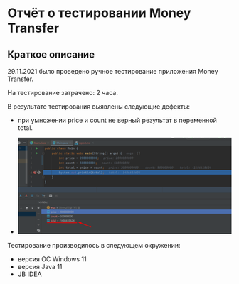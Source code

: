 # Отчёт о тестировании Money Transfer

## Краткое описание

29.11.2021 было проведено ручное тестирование приложения Money Transfer.

На тестирование затрачено: 2 часа.

В результате тестирования выявлены следующие дефекты:
* при умножении price и count не верный результат в переменной total. 

* ![IMG](./img/Screenshot_1.png)

Тестирование производилось в следующем окружении:
* версия ОС Windows 11
* версия Java 11
* JB IDEA